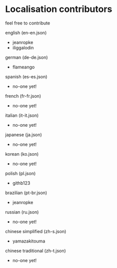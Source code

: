 # Localisation contributors

feel free to contribute

english (en-en.json)
  - jeanropke
  - iliggalodin
  
german (de-de.json)
  - flameango
  
spanish (es-es.json)
  - no-one yet!
  
french (fr-fr.json)
  - no-one yet!
  
italian (it-it.json)
  - no-one yet!
  
japanese (ja.json)
  - no-one yet!
  
korean (ko.json)
  - no-one yet!
  
polish (pl.json)
  - githb123
  
brazilian (pt-br.json)
  - jeanropke
  
russian (ru.json)
  - no-one yet!
  
chinese simplified (zh-s.json)
  - yamazakitouma
  
chinese traditional (zh-t.json)
  - no-one yet!
  
